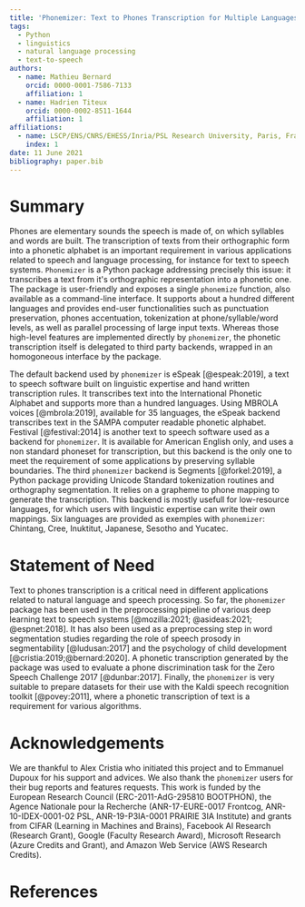 ```yaml
---
title: 'Phonemizer: Text to Phones Transcription for Multiple Languages in Python'
tags:
  - Python
  - linguistics
  - natural language processing
  - text-to-speech
authors:
  - name: Mathieu Bernard
    orcid: 0000-0001-7586-7133
    affiliation: 1
  - name: Hadrien Titeux
    orcid: 0000-0002-8511-1644
    affiliation: 1
affiliations:
  - name: LSCP/ENS/CNRS/EHESS/Inria/PSL Research University, Paris, France
    index: 1
date: 11 June 2021
bibliography: paper.bib
---
```



# Summary

Phones are elementary sounds the speech is made of, on which syllables and words
are built. The transcription of texts from their orthographic form into a
phonetic alphabet is an important requirement in various applications related to
speech and language processing, for instance for text to speech systems.
`Phonemizer` is a Python package addressing precisely this issue: it transcribes
a text from it's orthographic representation into a phonetic one. The package is
user-friendly and exposes a single `phonemize` function, also available as a
command-line interface. It supports about a hundred different languages and
provides end-user functionalities such as punctuation preservation, phones
accentuation, tokenization at phone/syllable/word levels, as well as parallel
processing of large input texts. Whereas those high-level features are
implemented directly by `phonemizer`, the phonetic transcription itself is
delegated to third party backends, wrapped in an homogoneous interface by the
package.

The default backend used by `phonemizer` is eSpeak [@espeak:2019], a text to
speech software built on linguistic expertise and hand written transcription
rules. It transcribes text into the International Phonetic Alphabet and supports
more than a hundred languages. Using MBROLA voices [@mbrola:2019], available for
35 languages, the eSpeak backend transcribes text in the SAMPA computer readable
phonetic alphabet. Festival [@festival:2014] is another text to speech software
used as a backend for `phonemizer`. It is available for American English only,
and uses a non standard phoneset for transcription, but this backend is the only
one to meet the requirement of some applications by preserving syllable
boundaries. The third `phonemizer` backend is Segments [@forkel:2019], a Python
package providing Unicode Standard tokenization routines and orthography
segmentation. It relies on a grapheme to phone mapping to generate the
transcription. This backend is mostly usefull for low-resource languages, for
which users with linguistic expertise can write their own mappings. Six
languages are provided as exemples with `phonemizer`: Chintang, Cree, Inuktitut,
Japanese, Sesotho and Yucatec.


# Statement of Need

Text to phones transcription is a critical need in different applications
related to natural language and speech processing. So far, the `phonemizer`
package has been used in the preprocessing pipeline of various deep learning
text to speech systems [@mozilla:2021; @asideas:2021;
@espnet:2018]. It has also been used as a preprocessing step in word
segmentation studies regarding the role of speech prosody in segmentability
[@ludusan:2017] and the psychology of child development
[@cristia:2019;@bernard:2020]. A phonetic transcription generated by the package
was used to evaluate a phone discrimination task for the Zero Speech Challenge
2017 [@dunbar:2017]. Finally, the `phonemizer` is very suitable to prepare
datasets for their use with the Kaldi speech recognition toolkit [@povey:2011],
where a phonetic transcription of text is a requirement for various algorithms.


# Acknowledgements

We are thankful to Alex Cristia who initiated this project and to Emmanuel
Dupoux for his support and advices. We also thank the `phonemizer` users for their bug
reports and features requests. This work is funded by the European Research
Council (ERC-2011-AdG-295810 BOOTPHON), the Agence Nationale pour la Recherche
(ANR-17-EURE-0017 Frontcog, ANR-10-IDEX-0001-02 PSL, ANR-19-P3IA-0001 PRAIRIE
3IA Institute) and grants from CIFAR (Learning in Machines and Brains), Facebook
AI Research (Research Grant), Google (Faculty Research Award), Microsoft
Research (Azure Credits and Grant), and Amazon Web Service (AWS Research
Credits).


# References
